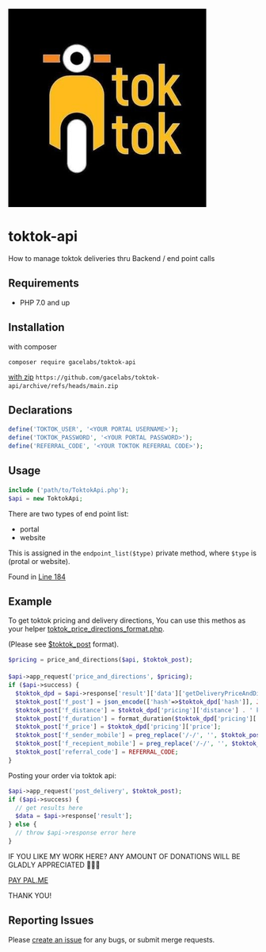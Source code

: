 ![Image of Toktok](https://github.com/gacelabs/toktok-api/blob/main/TT_400x400.jpg)
# toktok-api
How to manage toktok deliveries thru Backend / end point calls

## Requirements 

* PHP 7.0 and up

## Installation 
with composer 
```cli
composer require gacelabs/toktok-api
```
[with zip](https://github.com/gacelabs/toktok-api/archive/refs/heads/main.zip) `https://github.com/gacelabs/toktok-api/archive/refs/heads/main.zip`

## Declarations
```php
define('TOKTOK_USER', '<YOUR PORTAL USERNAME>');
define('TOKTOK_PASSWORD', '<YOUR PORTAL PASSWORD>');
define('REFERRAL_CODE', '<YOUR TOKTOK REFERRAL CODE>');
```

## Usage
```php
include ('path/to/ToktokApi.php');
$api = new ToktokApi;
```
There are two types of end point list:
* portal 
* website

This is assigned in the `endpoint_list($type)` private method, where `$type` is (protal or website).

Found in [Line 184](https://github.com/gacelabs/toktok-api/blob/main/src/ToktokApi.php#L184)

## Example
To get toktok pricing and delivery directions, 
You can use this methos as your helper [toktok_price_directions_format.php](https://github.com/gacelabs/toktok-api/blob/main/helper/toktok_price_directions_format.php).

(Please see [$toktok_post](https://github.com/gacelabs/toktok-api/blob/main/helper/toktok_post_format.php) format).
```php
$pricing = price_and_directions($api, $toktok_post);

$api->app_request('price_and_directions', $pricing);
if ($api->success) {
  $toktok_dpd = $api->response['result']['data']['getDeliveryPriceAndDirections'];
  $toktok_post['f_post'] = json_encode(['hash'=>$toktok_dpd['hash']], JSON_NUMERIC_CHECK);
  $toktok_post['f_distance'] = $toktok_dpd['pricing']['distance'] . ' km';
  $toktok_post['f_duration'] = format_duration($toktok_dpd['pricing']['duration']);
  $toktok_post['f_price'] = $toktok_dpd['pricing']['price'];
  $toktok_post['f_sender_mobile'] = preg_replace('/-/', '', $toktok_post['f_sender_mobile']);
  $toktok_post['f_recepient_mobile'] = preg_replace('/-/', '', $toktok_post['f_recepient_mobile']);
  $toktok_post['referral_code'] = REFERRAL_CODE;
}
```
Posting your order via toktok api:
```php
$api->app_request('post_delivery', $toktok_post);
if ($api->success) {
  // get results here
  $data = $api->response['result'];
} else {
  // throw $api->response error here
}
```
IF YOU LIKE MY WORK HERE? ANY AMOUNT OF DONATIONS WILL BE GLADLY APPRECIATED 🙌🙏🤝

[PAY PAL.ME](https://www.paypal.com/donate?hosted_button_id=HC7H6MBGR9SQW)

THANK YOU!

## Reporting Issues
Please [create an issue](https://github.com/gacelabs/toktok-api/issues) for any bugs, or submit merge requests. 

